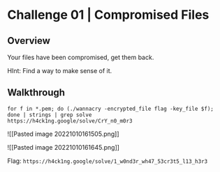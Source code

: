 # Challenge 01 | Compromised Files

## Overview

Your files have been compromised, get them back.

HInt: Find a way to make sense of it.



## Walkthrough



```
for f in *.pem; do (./wannacry -encrypted_file flag -key_file $f); done | strings | grep solve  
https://h4ck1ng.google/solve/CrY_n0_m0r3
```


![[Pasted image 20221010161505.png]]

![[Pasted image 20221010161645.png]]

Flag: `https://h4ck1ng.google/solve/1_w0nd3r_wh47_53cr3t5_l13_h3r3`


